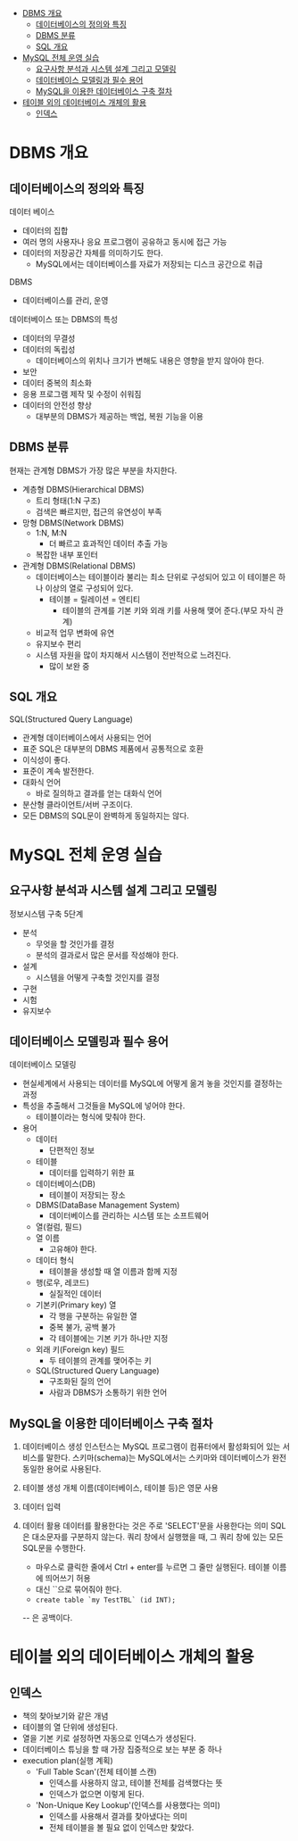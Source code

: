 - [DBMS 개요](#dbms-개요)
  - [데이터베이스의 정의와 특징](#데이터베이스의-정의와-특징)
  - [DBMS 분류](#dbms-분류)
  - [SQL 개요](#sql-개요)
- [MySQL 전체 운영 실습](#mysql-전체-운영-실습)
  - [요구사항 분석과 시스템 설계 그리고 모델링](#요구사항-분석과-시스템-설계-그리고-모델링)
  - [데이터베이스 모델링과 필수 용어](#데이터베이스-모델링과-필수-용어)
  - [MySQL을 이용한 데이터베이스 구축 절차](#mysql을-이용한-데이터베이스-구축-절차)
- [테이블 외의 데이터베이스 개체의 활용](#테이블-외의-데이터베이스-개체의-활용)
  - [인덱스](#인덱스)

# DBMS 개요

## 데이터베이스의 정의와 특징

데이터 베이스

- 데이터의 집합
- 여러 명의 사용자나 응요 프로그램이 공유하고 동시에 접근 가능
- 데이터의 저장공간 자체를 의미하기도 한다.
  - MySQL에서는 데이터베이스를 자료가 저장되는 디스크 공간으로 취급

DBMS

- 데이터베이스를 관리, 운영

데이터베이스 또는 DBMS의 특성

- 데이터의 무결성
- 데이터의 독립성
  - 데이터베이스의 위치나 크기가 변해도 내용은 영향을 받지 않아야 한다.
- 보안
- 데이터 중복의 최소화
- 응용 프로그램 제작 및 수정이 쉬워짐
- 데이터의 안전성 향상
  - 대부분의 DBMS가 제공하는 백업, 복원 기능을 이용

## DBMS 분류

현재는 관계형 DBMS가 가장 많은 부분을 차지한다.

- 계층형 DBMS(Hierarchical DBMS)
  - 트리 형태(1:N 구조)
  - 검색은 빠르지만, 접근의 유연성이 부족
- 망형 DBMS(Network DBMS)
  - 1:N, M:N
    - 더 빠르고 효과적인 데이터 추출 가능
  - 복잡한 내부 포인터
- 관계형 DBMS(Relational DBMS)
  - 데이터베이스는 테이블이라 불리는 최소 단위로 구성되어 있고 이 테이블은 하나 이상의 열로 구성되어 있다.
    - 테이블 = 릴레이션 = 엔티티
      - 테이블의 관계를 기본 키와 외래 키를 사용해 맺어 준다.(부모 자식 관계)
  - 비교적 업무 변화에 유연
  - 유지보수 편리
  - 시스템 자원을 많이 차지해서 시스템이 전반적으로 느려진다.
    - 많이 보완 중

## SQL 개요

SQL(Structured Query Language)

- 관계형 데이터베이스에서 사용되는 언어
- 표준 SQL은 대부분의 DBMS 제품에서 공통적으로 호환
- 이식성이 좋다.
- 표준이 계속 발전한다.
- 대화식 언어
  - 바로 질의하고 결과를 얻는 대화식 언어
- 분산형 클라이언트/서버 구조이다.
- 모든 DBMS의 SQL문이 완벽하게 동일하지는 않다.

# MySQL 전체 운영 실습

## 요구사항 분석과 시스템 설계 그리고 모델링

정보시스템 구축 5단계

- 분석
  - 무엇을 할 것인가를 결정
  - 분석의 결과로서 많은 문서를 작성해야 한다.
- 설계
  - 시스템을 어떻게 구축할 것인지를 결정
- 구현
- 시험
- 유지보수

## 데이터베이스 모델링과 필수 용어

데이터베이스 모델링

- 현실세계에서 사용되는 데이터를 MySQL에 어떻게 옮겨 놓을 것인지를 결정하는 과정
- 특성을 추출해서 그것들을 MySQL에 넣어야 한다.
  - 테이블이라는 형식에 맞춰야 한다.
- 용어
  - 데이터
    - 단편적인 정보
  - 테이블
    - 데이터를 입력하기 위한 표
  - 데이터베이스(DB)
    - 테이블이 저장되는 장소
  - DBMS(DataBase Management System)
    - 데이터베이스를 관리하는 시스템 또는 소프트웨어
  - 열(컬럼, 필드)
  - 열 이름
    - 고유해야 한다.
  - 데이터 형식
    - 테이블을 생성할 때 열 이름과 함께 지정
  - 행(로우, 레코드)
    - 실질적인 데이터
  - 기본키(Primary key) 열
    - 각 행을 구분하는 유일한 열
    - 중복 불가, 공백 불가
    - 각 테이블에는 기본 키가 하나만 지정
  - 외래 키(Foreign key) 필드
    - 두 테이블의 관계를 맺어주는 키
  - SQL(Structured Query Language)
    - 구조화된 질의 언어
    - 사람과 DBMS가 소통하기 위한 언어

## MySQL을 이용한 데이터베이스 구축 절차

1. 데이터베이스 생성
   인스턴스는 MySQL 프로그램이 컴퓨터에서 활성화되어 있는 서비스를 말한다.
   스키마(schema)는 MySQL에서는 스키마와 데이터베이스가 완전 동일한 용어로 사용된다.
2. 테이블 생성
   개체 이름(데이터베이스, 테이블 등)은 영문 사용
3. 데이터 입력
4. 데이터 활용
   데이터를 활용한다는 것은 주로 'SELECT'문을 사용한다는 의미
   SQL은 대소문자를 구분하지 않는다.
   쿼리 창에서 실행했을 때, 그 쿼리 창에 있는 모든 SQL문을 수행한다.
   - 마우스로 클릭한 줄에서 Ctrl + enter를 누르면 그 줄만 실행된다.
   테이블 이름에 띄어쓰기 허용
   - 대신 ``으로 묶어줘야 한다.
   - ```create table `my TestTBL` (id INT);```

   -- 은 공백이다.

# 테이블 외의 데이터베이스 개체의 활용

## 인덱스

- 책의 찾아보기와 같은 개념
- 테이블의 열 단위에 생성된다.
- 열을 기본 키로 설정하면 자동으로 인덱스가 생성된다.
- 데이터베이스 튜닝을 할 때 가장 집중적으로 보는 부분 중 하나
- execution plan(실행 계획)
  - 'Full Table Scan'(전체 테이블 스캔)
    - 인덱스를 사용하지 않고, 테이블 전체를 검색했다는 뜻
    - 인덱스가 없으면 이렇게 된다.
  - 'Non-Unique Key Lookup'(인덱스를 사용했다는 의미)
    - 인덱스를 사용해서 결과를 찾아냈다는 의미
    - 전체 테이블을 볼 필요 없이 인덱스만 찾았다.
